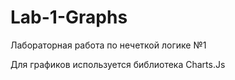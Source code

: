 # Lab-1-Graphs
Лабораторная работа по нечеткой логике №1

Для графиков используется библиотека Charts.Js

